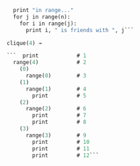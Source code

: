 ```def clique(n):
  print "in range..."
  for j in range(n):
    for i in range(j):
      print i, " is friends with ", j```

clique(4) →  

```  print            # 1
  range(4)            # 2
    (0)  
      range(0)        # 3
    (1)  
      range(1)        # 4
        print         # 5
    (2)  
      range(2)        # 6
        print         # 7
        print         # 8
    (3)  
      range(3)        # 9
        print         # 10
        print         # 11
        print         # 12```
